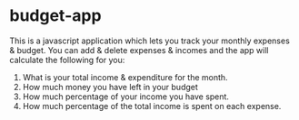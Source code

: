 # budget-app

This is a javascript application which lets you track your monthly expenses & budget. You can add & delete expenses & incomes and the app will calculate the following for you:
1. What is your total income & expenditure for the month.
2. How much money you have left in your budget
3. How much percentage of your income you have spent.
4. How much percentage of the total income is spent on each expense.
